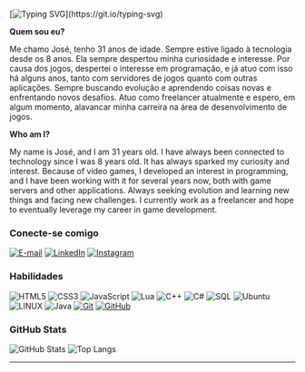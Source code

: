 [![Typing SVG](https://readme-typing-svg.demolab.com?font=Kode+Mono&duration=4000&pause=500&color=15FD02C8&center=true&vCenter=true&random=false&width=435&lines=Seja+Bem+Vindo!;Meu+nome+%C3%A9+Jos%C3%A9+Junior.;Welcome!;My+name+is+Jos%C3%A9+Junior.)](https://git.io/typing-svg) 


**Quem sou eu?**

Me chamo José, tenho 31 anos de idade. Sempre estive ligado à tecnologia desde os 8 anos. Ela sempre despertou minha curiosidade e interesse. Por causa dos jogos, despertei o interesse em programação, e já atuo com isso há alguns anos, tanto com servidores de jogos quanto com outras aplicações. Sempre buscando evolução e aprendendo coisas novas e enfrentando novos desafios. Atuo como freelancer atualmente e espero, em algum momento, alavancar minha carreira na área de desenvolvimento de jogos.

**Who am I?**

My name is José, and I am 31 years old. I have always been connected to technology since I was 8 years old. It has always sparked my curiosity and interest. Because of video games, I developed an interest in programming, and I have been working with it for several years now, both with game servers and other applications. Always seeking evolution and learning new things and facing new challenges. I currently work as a freelancer and hope to eventually leverage my career in game development.

### Conecte-se comigo

[![E-mail](https://img.shields.io/badge/-Email-000?style=for-the-badge&logo=microsoft-outlook&logoColor=E94D5F)](mailto:jose.doido3@hotmail.com)
[![LinkedIn](https://img.shields.io/badge/-LinkedIn-000?style=for-the-badge&logo=linkedin&logoColor=30A3DC)](https://www.linkedin.com/in/josé-patrocínio-50b848237/)
[![Instagram](https://img.shields.io/badge/-Instagram-000?style=for-the-badge&logo=instagram&logoColor=white)](https://www.instagram.com/nerddogueto/)


### Habilidades

![HTML5](https://img.shields.io/badge/HTML-000?style=for-the-badge&logo=html5&logoColor=)
![CSS3](https://img.shields.io/badge/CSS3-000?style=for-the-badge&logo=css3&logoColor=30A3DC)
![JavaScript](https://img.shields.io/badge/JavaScript-000?style=for-the-badge&logo=javascript&logoColor=)
![Lua](https://img.shields.io/badge/Lua-000?style=for-the-badge&logo=lua&logoColor=15FD02)
![C++](https://img.shields.io/badge/C%2B%2B-000?style=for-the-badge&logo=c%2B%2B&logoColor=15FD02)
![C#](https://img.shields.io/badge/CSharp-000?style=for-the-badge&logo=c#&logoColor=15FD02)
![SQL](https://img.shields.io/badge/mysql-000?style=for-the-badge&logo=mysql&logoColor=)
![Ubuntu](https://img.shields.io/badge/Ubuntu-000?style=for-the-badge&logo=ubuntu&logoColor=2CA5E0)
![LINUX](https://img.shields.io/badge/linux-000?style=for-the-badge&logo=linux&logoColor=)
![Java](https://img.shields.io/badge/Java-000?style=for-the-badge&logo=openjdk&logoColor=)
[![Git](https://img.shields.io/badge/Git-000?style=for-the-badge&logo=git&logoColor=E94D5F)](https://git-scm.com/doc)
[![GitHub](https://img.shields.io/badge/GitHub-000?style=for-the-badge&logo=github&logoColor=30A3DC)](https://docs.github.com/)


### GitHub Stats

![GitHub Stats](https://github-readme-stats.vercel.app/api?username=NerdDoGueto&theme=transparent&bg_color=000&border_color=15FD02C8&show_icons=true&icon_color=15FD02C8&title_color=15FD02C8&text_color=FFF&hide_title=true&hide=stars)
![Top Langs](https://github-readme-stats-git-masterrstaa-rickstaa.vercel.app/api/top-langs/?username=NerdDoGueto&layout=compact&bg_color=000&border_color=15FD02C8&title_color=15FD02C8&text_color=FFF)


---
